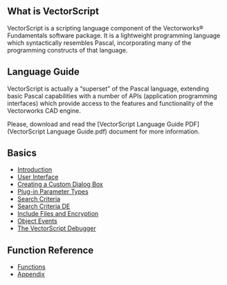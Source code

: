 ## What is VectorScript

VectorScript is a scripting language component of the Vectorworks® Fundamentals software package. It is a lightweight programming language which syntactically resembles Pascal, incorporating many of the programming constructs of that language.

## Language Guide

VectorScript is actually a “superset” of the Pascal language, extending basic Pascal capabilities with a number of APIs (application programming interfaces) which provide access to the features and functionality of the Vectorworks CAD engine.

Please, download and read the [VectorScript Language Guide PDF](VectorScript Language Guide.pdf) document for more information.

## Basics

* [Introduction](pages/Introduction.md)
* [User Interface](pages/User%20Interface.md)
* [Creating a Custom Dialog Box](pages/Creating%20a%20Custom%20Dialog%20Box.md)
* [Plug-in Parameter Types](pages/Plug-in%20Parameter%20Types.md)
* [Search Criteria](pages/Search%20Criteria.md)
* [Search Criteria DE](pages/Search%20Criteria%20DE.md)
* [Include Files and Encryption](pages/Include%20Files%20and%20Encryption.md)
* [Object Events](pages/Object%20Events.md)
* [The VectorScript Debugger](pages/The%20VectorScript%20Debugger.md)


## Function Reference

* [Functions](../Function%20Reference/Functions/README.md)
* [Appendix](../Function%20Reference/Appendix/README.md)

